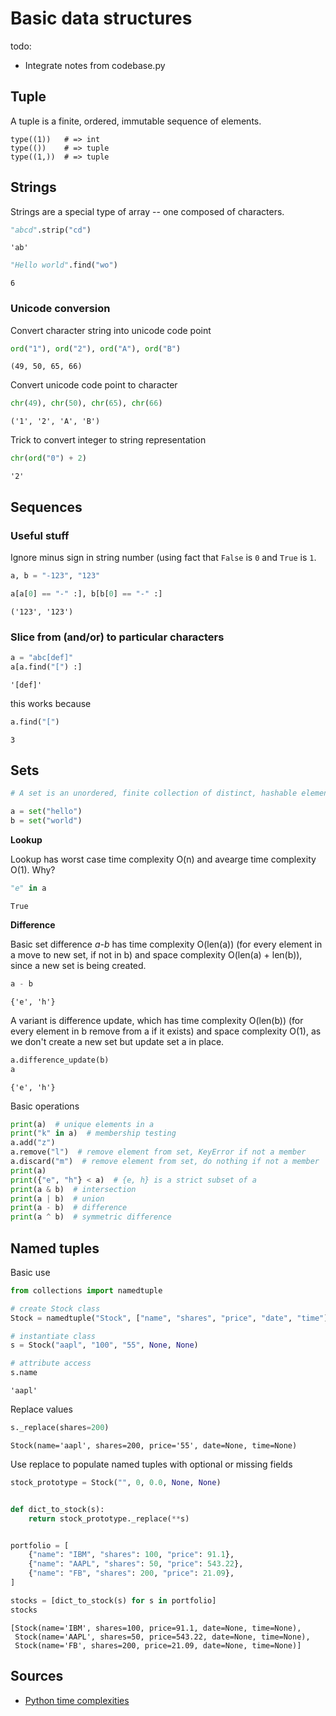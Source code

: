 # Basic data structures



todo:
- Integrate notes from codebase.py

## Tuple

A tuple is a finite, ordered, immutable sequence of elements.

    type((1))   # => int
    type(())    # => tuple
    type((1,))  # => tuple

## Strings

Strings are a special type of array -- one composed of characters.

``` python
"abcd".strip("cd")
```

    'ab'

``` python
"Hello world".find("wo")
```

    6

### Unicode conversion

Convert character string into unicode code point

``` python
ord("1"), ord("2"), ord("A"), ord("B")
```

    (49, 50, 65, 66)

Convert unicode code point to character

``` python
chr(49), chr(50), chr(65), chr(66)
```

    ('1', '2', 'A', 'B')

Trick to convert integer to string representation

``` python
chr(ord("0") + 2)
```

    '2'

## Sequences

### Useful stuff

Ignore minus sign in string number (using fact that `False` is `0` and `True` is `1`.

``` python
a, b = "-123", "123"

a[a[0] == "-" :], b[b[0] == "-" :]
```

    ('123', '123')

### Slice from (and/or) to particular characters

``` python
a = "abc[def]"
a[a.find("[") :]
```

    '[def]'

this works because

``` python
a.find("[")
```

    3

## Sets

``` python
# A set is an unordered, finite collection of distinct, hashable elements.
```

``` python
a = set("hello")
b = set("world")
```

**Lookup**

Lookup has worst case time complexity O(n) and avearge time complexity O(1). Why?

``` python
"e" in a
```

    True

**Difference**

Basic set difference *a-b* has time complexity O(len(a)) (for every element in a move to new set, if not in b) and space complexity O(len(a) + len(b)), since a new set is being created.

``` python
a - b
```

    {'e', 'h'}

A variant is difference update, which has time complexity O(len(b)) (for every element in b remove from a if it exists) and space complexity O(1), as we don't create a new set but update set a in place.

``` python
a.difference_update(b)
a
```

    {'e', 'h'}

Basic operations

``` python
print(a)  # unique elements in a
print("k" in a)  # membership testing
a.add("z")
a.remove("l")  # remove element from set, KeyError if not a member
a.discard("m")  # remove element from set, do nothing if not a member
print(a)
print({"e", "h"} < a)  # {e, h} is a strict subset of a
print(a & b)  # intersection
print(a | b)  # union
print(a - b)  # difference
print(a ^ b)  # symmetric difference
```

## Named tuples

Basic use

``` python
from collections import namedtuple

# create Stock class
Stock = namedtuple("Stock", ["name", "shares", "price", "date", "time"])

# instantiate class
s = Stock("aapl", "100", "55", None, None)

# attribute access
s.name
```

    'aapl'

Replace values

``` python
s._replace(shares=200)
```

    Stock(name='aapl', shares=200, price='55', date=None, time=None)

Use replace to populate named tuples with optional or missing fields

``` python
stock_prototype = Stock("", 0, 0.0, None, None)


def dict_to_stock(s):
    return stock_prototype._replace(**s)


portfolio = [
    {"name": "IBM", "shares": 100, "price": 91.1},
    {"name": "AAPL", "shares": 50, "price": 543.22},
    {"name": "FB", "shares": 200, "price": 21.09},
]

stocks = [dict_to_stock(s) for s in portfolio]
stocks
```

    [Stock(name='IBM', shares=100, price=91.1, date=None, time=None),
     Stock(name='AAPL', shares=50, price=543.22, date=None, time=None),
     Stock(name='FB', shares=200, price=21.09, date=None, time=None)]

## Sources

-   [Python time complexities](https://wiki.python.org/moin/TimeComplexity)

